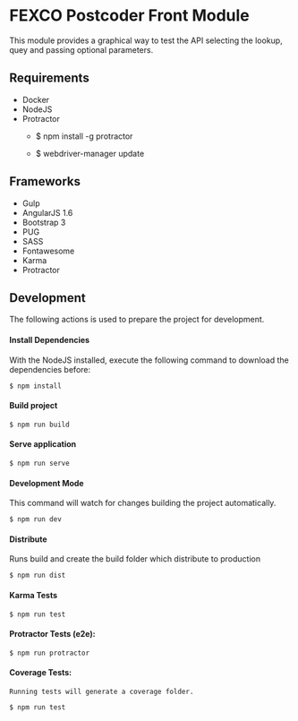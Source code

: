 
# FEXCO Postcoder Front Module

This module provides a graphical way to test the API selecting the lookup, quey and passing optional parameters.

## Requirements

- Docker
- NodeJS
- Protractor
    - $ npm install -g protractor
        
    - $ webdriver-manager update
        
    

## Frameworks

- Gulp
- AngularJS 1.6
- Bootstrap 3
- PUG
- SASS
- Fontawesome
- Karma
- Protractor

## Development

The following actions is used to prepare the project for development.

#### Install Dependencies

With the NodeJS installed, execute the following command to download the dependencies before:
    
    $ npm install
    
#### Build project

    $ npm run build
    
#### Serve application

    $ npm run serve
    
#### Development Mode

This command will watch for changes building the project automatically.

    $ npm run dev
    
#### Distribute

Runs build and create the build folder which distribute to production

    $ npm run dist
    
#### Karma Tests

    $ npm run test
    
#### Protractor Tests (e2e):

    $ npm run protractor
    
#### Coverage Tests:
    
    Running tests will generate a coverage folder.
    
    $ npm run test
